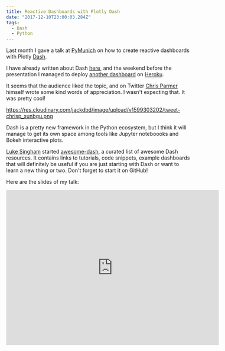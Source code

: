 ```yaml
---
title: Reactive Dashboards with Plotly Dash
date: "2017-12-10T23:00:03.284Z"
tags:
  - Dash
  - Python
---
```


Last month I gave a talk at [PyMunich](https://www.meetup.com/it-IT/PyMunich/) on how to create reactive dashboards with Plotly [Dash](https://plot.ly/products/dash/).

I have already written about Dash [here](https://www.giacomodebidda.com/visualize-earthquakes-with-plotly-dash/), and the weekend before the presentation I managed to deploy [another dashboard](https://github.com/jackdbd/dash-fda) on [Heroku](https://mighty-garden-67470.herokuapp.com/).

It seems that the audience liked the topic, and on Twitter [Chris Parmer](https://github.com/chriddyp) himself wrote some kind words of appreciation. I wasn't expecting that. It was pretty cool!

https://res.cloudinary.com/jackdbd/image/upload/v1599303202/tweet-chrisp_xunbgu.png

Dash is a pretty new framework in the Python ecosystem, but I think it will manage to get its own space among tools like Jupyter noteboooks and Bokeh interactive plots.

[Luke Singham](https://github.com/ucg8j) started [awesome-dash](https://github.com/Acrotrend/awesome-dash), a curated list of awesome Dash resources. It contains links to tutorials, code snippets, example dashboards that will definitely be useful if you are just starting with Dash or want to learn a new thing or two. Don't forget to start it on GitHub!

Here are the slides of my talk:

<iframe src="https://slides.com/jackdbd/deck/embed" width="576" height="420" scrolling="no" frameborder="0" webkitallowfullscreen mozallowfullscreen allowfullscreen></iframe>
